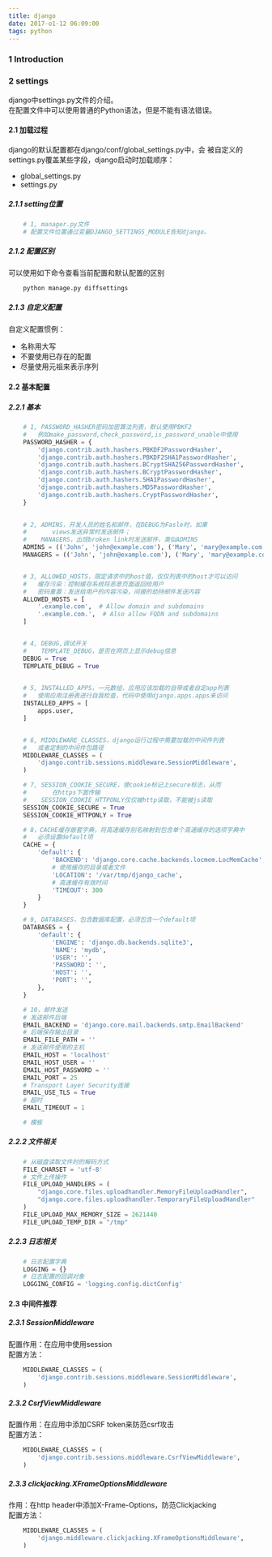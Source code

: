 ```yaml
---
title: django
date: 2017-o1-12 06:09:00
tags: python
---
```



### 1 Introduction



### 2 settings
django中settings.py文件的介绍。  
在配置文件中可以使用普通的Python语法，但是不能有语法错误。  
#### 2.1 加载过程
django的默认配置都在django/conf/global_settings.py中，会
被自定义的settings.py覆盖某些字段，django启动时加载顺序：
- global_settings.py
- settings.py

##### 2.1.1 setting位置
```python
    # 1, manager.py文件
    # 配置文件位置通过变量DJANGO_SETTINGS_MODULE告知django。
```
##### 2.1.2 配置区别
可以使用如下命令查看当前配置和默认配置的区别
```shell
    python manage.py diffsettings
```
##### 2.1.3 自定义配置
自定义配置惯例：
- 名称用大写
- 不要使用已存在的配置
- 尽量使用元祖来表示序列

#### 2.2 基本配置
##### 2.2.1 基本
```python
    # 1, PASSWORD_HASHER密码加密算法列表，默认使用PBKF2
    #   例如make_password,check_password,is_password_unable中使用  
    PASSWORD_HASHER = {
        'django.contrib.auth.hashers.PBKDF2PasswordHasher',
		'django.contrib.auth.hashers.PBKDF2SHA1PasswordHasher',
		'django.contrib.auth.hashers.BCryptSHA256PasswordHasher',
		'django.contrib.auth.hashers.BCryptPasswordHasher',
		'django.contrib.auth.hashers.SHA1PasswordHasher',
		'django.contrib.auth.hashers.MD5PasswordHasher',
		'django.contrib.auth.hashers.CryptPasswordHasher',
    }

    
    # 2, ADMINS，开发人员的姓名和邮件，在DEBUG为Fasle时，如果
    #       views发送异常时发送邮件；
    #    MANAGERS，出现broken link时发送邮件，类似ADMINS
    ADMINS = (('John', 'john@example.com'), ('Mary', 'mary@example.com'))
    MANAGERS = (('John', 'john@example.com'), ('Mary', 'mary@example.com'))


    # 3, ALLOWED_HOSTS，限定请求中的host值，仅仅列表中的host才可以访问
    #   缓存污染：控制缓存系统将恶意页面返回给用户
    #   密码重置：发送给用户的内容污染，间接的劫持邮件发送内容
    ALLOWED_HOSTS = [
        '.example.com',  # Allow domain and subdomains
        '.example.com.',  # Also allow FQDN and subdomains
    ]


    # 4, DEBUG,调试开关
    #    TEMPLATE_DEBUG，是否在网页上显示debug信息
    DEBUG = True
    TEMPLATE_DEBUG = True

    
    # 5, INSTALLED_APPS，一元数组，应用应该加载的自带或者自定app列表
    #   使用应用注册表进行自我检查，代码中使用django.apps.apps来访问
    INSTALLED_APPS = [
        apps.user,
    ]


    # 6, MIDDLEWARE_CLASSES，django运行过程中需要加载的中间件列表
    #   或者定制的中间件包路径
    MIDDLEWARE_CLASSES = (
        'django.contrib.sessions.middleware.SessionMiddleware',
    )

    # 7, SESSION_COOKIE_SECURE，使cookie标记上secure标志，从而
    #       在https下面传输
    #    SESSION_COOKIE_HTTPONLY仅仅被http读取，不能被js读取
    SESSION_COOKIE_SECURE = True
    SESSION_COOKIE_HTTPONLY = True

    # 8，CACHE缓存嵌套字典，将高速缓存别名映射到包含单个高速缓存的选项字典中
    #   必须设置default项
    CACHE = {
        'default': {
            'BACKEND': 'django.core.cache.backends.locmem.LocMemCache',
            # 使用缓存的目录或者文件
            'LOCATION': '/var/tmp/django_cache',
            # 高速缓存有效时间
            'TIMEOUT': 300
        }
    }

    # 9, DATABASES，包含数据库配置，必须包含一个default项
    DATABASES = {
        'default': {
            'ENGINE': 'django.db.backends.sqlite3',
            'NAME': 'mydb',
            'USER': '',
            'PASSWORD': '',
            'HOST': '',
            'PORT': '',
        },
    }

    # 10，邮件发送
    # 发送邮件后端
    EMAIL_BACKEND = 'django.core.mail.backends.smtp.EmailBackend'
    # 后端保存输出目录
    EMAIL_FILE_PATH = ''
    # 发送邮件使用的主机
    EMAIL_HOST = 'localhost'
    EMAIL_HOST_USER = ''
    EMAIL_HOST_PASSWORD = ''
    EMAIL_PORT = 25
    # Transport Layer Security连接
    EMAIL_USE_TLS = True
    # 超时
    EMAIL_TIMEOUT = 1

    # 模板
```
##### 2.2.2 文件相关
```python
    # 从磁盘读取文件时的解码方式
    FILE_CHARSET = 'utf-8'
    # 文件上传操作
    FILE_UPLOAD_HANDLERS = (
        "django.core.files.uploadhandler.MemoryFileUploadHandler",
        "django.core.files.uploadhandler.TemporaryFileUploadHandler"
    )
    FILE_UPLOAD_MAX_MEMORY_SIZE = 2621440
    FILE_UPLOAD_TEMP_DIR = "/tmp"
```
##### 2.2.3 日志相关
```python
    # 日志配置字典
    LOGGING = {}
    # 日志配置的回调对象
    LOGGING_CONFIG = 'logging.config.dictConfig'
```

#### 2.3 中间件推荐
##### 2.3.1 SessionMiddleware
配置作用：在应用中使用session  
配置方法：
```python
    MIDDLEWARE_CLASSES = (
        'django.contrib.sessions.middleware.SessionMiddleware',
    )
```
##### 2.3.2 CsrfViewMiddleware
配置作用：在应用中添加CSRF token来防范csrf攻击  
配置方法：
```python
    MIDDLEWARE_CLASSES = (
        'django.contrib.sessions.middleware.CsrfViewMiddleware',
    )
```
##### 2.3.3 clickjacking.XFrameOptionsMiddleware
作用：在http header中添加X-Frame-Options，防范Clickjacking  
配置方法：
```python
    MIDDLEWARE_CLASSES = (
        'django.middleware.clickjacking.XFrameOptionsMiddleware',
    )
```
